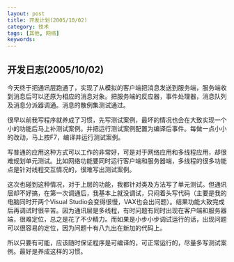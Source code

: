 ```yaml
---
layout: post
title: 开发计划(2005/10/02)
category: 技术
tags: [其他, 网络]
keywords:
---
```


## 开发日志(2005/10/02)

今天终于把通讯层跑通了，实现了从模拟的客户端把消息发送到服务端，服务端收到消息后可以还原为相应的消息对象。把服务端的反应器，事件处理器，消息队列及消息分派器调通。消息的散例集测试通过。 

很早以前我写程序就养成了习惯，先写测试案例，最坏的情况也会在大致实现一个小的功能后马上补测试案例。并把运行测试案例配置为编译后事件。每做一点小小的改动，马上按F7，编译并运行测试案例。 

写普通的应用这种方式可以工作的非常好，可是对于网络应用和多线程应用，却很难规划单元测试。比如网络功能要同时运行客户端和服务器端，多线程的很多功能点是针对线程交互情况的，很难写出测试案例。 

这次也碰到这种情况，对于上层的功能，我都针对类及方法写了单元测试。但通讯层却不好搞，在第一次调通后，我基本上就没调试，只闷着头写代码（主要是我的电脑同时开两个Visual Studio会变得很慢，VAX也会出问题）。结果功能大致完成后再调试时很辛苦。因为通讯层是多线程，有时问题有同时出现在客户端和服务器端，很难定位，总之是花了不少精力。而如果是小步小步调试运行的话，出现问题可以很容易的定位，因为问题十有八九出在新加的代码上。 

所以只要有可能，应该随时保证程序是可编译的，可正常运行的，尽量多写测试案例。最好是养成这样的习惯。

